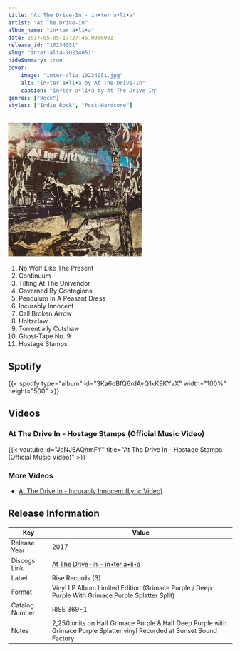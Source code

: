 ```yaml
---
title: "At The Drive-In - in•ter a•li•a"
artist: "At The Drive-In"
album_name: "in•ter a•li•a"
date: 2017-05-05T17:27:45.000000Z
release_id: "10234051"
slug: "inter-alia-10234051"
hideSummary: true
cover:
    image: "inter-alia-10234051.jpg"
    alt: "in•ter a•li•a by At The Drive-In"
    caption: "in•ter a•li•a by At The Drive-In"
genres: ["Rock"]
styles: ["Indie Rock", "Post-Hardcore"]
---
```


![in•ter a•li•a by At The Drive-In](inter-alia-10234051.jpg)

<!-- section break -->

1. No Wolf Like The Present
2. Continuum
3. Tilting At The Univendor
4. Governed By Contagions
5. Pendulum In A Peasant Dress
6. Incurably Innocent
7. Call Broken Arrow
8. Holtzclaw
9. Torrentially Cutshaw
10. Ghost-Tape No. 9
11. Hostage Stamps

<!-- section break -->


## Spotify
{{< spotify type="album" id="3Ka6oBfQ6rdAvQ1kK9KYvX" width="100%" height="500" >}}



## Videos
### At The Drive In - Hostage Stamps (Official Music Video)
{{< youtube id="JoNJ6AQhmFY" title="At The Drive In - Hostage Stamps (Official Music Video)" >}}<br>

### More Videos

- [At The Drive In - Incurably Innocent (Lyric Video)](https://www.youtube.com/watch?v=uS_IramA9m4)


## Release Information
|  Key           | Value                                                |
| ---------------| ---------------------------------------------------- |
| Release Year   | 2017                                   |
| Discogs Link   | [At The Drive-In - in•ter a•li•a](https://www.discogs.com/release/10234051-At-The-Drive-In-inter-alia) |
| Label          | Rise Records (3) |
| Format         | Vinyl LP Album Limited Edition (Grimace Purple / Deep Purple With Grimace Purple Splatter Split) |
| Catalog Number | RISE 369-1 |
| Notes | 2,250 units on Half Grimace Purple & Half Deep Purple with Grimace Purple Splatter vinyl  Recorded at Sunset Sound Factory |